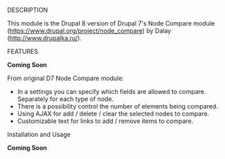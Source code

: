 DESCRIPTION

This module is the Drupal 8 version of Drupal 7's Node Compare module (https://www.drupal.org/project/node_compare) by Dalay
(http://www.drupalka.ru/).

FEATURES

**Coming Soon**

From original D7 Node Compare module:

* In a settings you can specify which fields are allowed to compare.
Separately for each type of node.
* There is a possibility control the number of elements being compared.
* Using AJAX for add / delete / clear the selected nodes to compare.
* Customizable text for links to add / remove items to compare.

Installation and Usage

**Coming Soon**